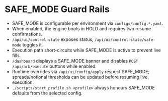 # SAFE_MODE Guard Rails

- SAFE_MODE is configurable per environment via `configs/config.*.yaml`.
- When enabled, the engine boots in HOLD and requires two resume confirmations.
- `/api/ui/control-state` exposes status, `/api/ui/control-state/safe-mode` toggles it.
- Execution path short-circuits while SAFE_MODE is active to prevent live fills.
- `/dashboard` displays a SAFE_MODE banner and disables `POST /api/arb/execute` buttons while enabled.
- Runtime overrides via `/api/ui/config/apply` respect SAFE_MODE; spreads/notional thresholds can be updated before resuming live execution.
- `./scripts/start_profile.sh <profile>` always honours SAFE_MODE defaults from the selected config.
